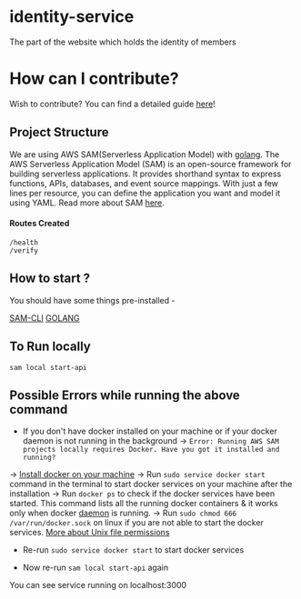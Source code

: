 # identity-service

The part of the website which holds the identity of members

# How can I contribute?

Wish to contribute? You can find a detailed guide [here](./CONTRIBUTING.md)!

## Project Structure

We are using AWS SAM(Serverless Application Model) with [golang](https://go.dev/). The AWS Serverless Application Model (SAM) is an open-source framework for building serverless applications. It provides shorthand syntax to express functions, APIs, databases, and event source mappings. With just a few lines per resource, you can define the application you want and model it using YAML. Read more about SAM [here](https://aws.amazon.com/serverless/sam/).

#### Routes Created

```
/health
/verify
```

## How to start ?

You should have some things pre-installed -

[SAM-CLI](https://docs.aws.amazon.com/serverless-application-model/latest/developerguide/serverless-sam-cli-install.html)
[GOLANG](https://go.dev/)

## To Run locally

```
sam local start-api
```

## Possible Errors while running the above command

- If you don't have docker installed on your machine or if your docker daemon is not running in the background -> `Error: Running AWS SAM projects locally requires Docker. Have you got it installed and running?`

-> [Install docker on your machine](https://docs.docker.com/engine/install/)
-> Run `sudo service docker start` command in the terminal to start docker services on your machine after the installation
-> Run `docker ps` to check if the docker services have been started. This command lists all the running docker containers & it works only when docker [daemon](https://en.wikipedia.org/wiki/Daemon_(computing)#:~:text=In%20multitasking%20computer%20operating%20systems,control%20of%20an%20interactive%20user.&text=Daemons%20such%20as%20cron%20may%20also%20perform%20defined%20tasks%20at%20scheduled%20times.) is running.
-> Run `sudo chmod 666 /var/run/docker.sock` on linux if you are not able to start the docker services. [More about Unix file permissions](https://docs.oracle.com/cd/E19253-01/816-4557/secfile-60/index.html#:~:text=A%20text%20file%20has%20666,%2Fetc%2Fprofile%20file%2C%20.)
* Re-run `sudo service docker start` to start docker services

* Now re-run `sam local start-api` again

You can see service running on localhost:3000
